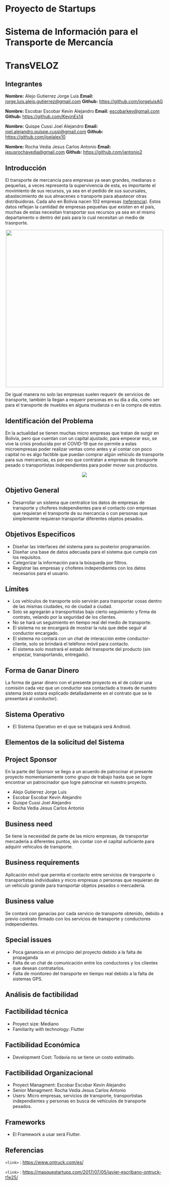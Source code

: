 # **Proyecto de Startups**

# Sistema de Información para el Transporte de Mercancía

# TransVELOZ

## Integrantes

**Nombre:** Alejo Gutierrez Jorge Luis
**Email:**  jorge.luis.alejo.gutierrez@gmail.com
**Github:** https://github.com/jorgeluisAG

**Nombre:** Escobar Escobar Kevin Alejandro
**Email:**  escobarkev@gmail.com
**Github:** https://github.com/KevinEs14

**Nombre:** Quispe Cussi Joel Alejandro
**Email:**  joel.alejandro.quispe.cussi@gmail.com
**Github:** https://github.com/joelalex10

**Nombre:** Rocha Vedia Jesus Carlos Antonio
**Email:**  jesusrochavedia@gmail.com
**Github:** https://github.com/jantonio2

## Introducción
El transporte de mercancía para empresas ya sean grandes, medianas o pequeñas, a veces representa la supervivencia de esta, es importante el movimiento de sus recursos, ya sea en el pedido de sus sucursales, abastecimiento de sus almacenes o transporte para abastecer otras distribuidoras. Cada año en Bolivia nacen 102 empresas ([referencia](https://correodelsur.com/economia/20180629_bolivia-al-dia-nacen-102-empresas-y-se-cierran-25.html#:~:text=El%20Viceministro%20de%20Tesoro%20y,de%20ellos%20orientados%20al%20comercio.)). Estos datos reflejan la cantidad de empresas pequeñas que existen en el país, muchas de estas necesitan transportar sus recursos ya sea en el mismo departamento o dentro del país para lo cual necesitan un medio de trasnporte.
<p align="center">
    <img src="http://2.bp.blogspot.com/-Ba21ZKTdwDE/VNkeZOsug8I/AAAAAAAAAKQ/MuKO3gERz0A/s1600/Fotolia_47250800_M.jpg" width="500" align="center" margintop ="10">

</p>

De igual manera no solo las empresas suelen requerir de servicios de transporte, también la llegan a requerir personas en su día a día, como ser para el transporte de muebles en alguna mudanza o en la compra de estos.

## Identificación del Problema
En la actualidad se tienen muchas micro empresas que tratan de surgir en Bolivia, pero que cuentan con un capital ajustado, para empeorar eso, se vive la crisis producida por el COVID-19 que no permite a estas microempresas poder realizar ventas como antes y al contar con poco capital no es algo factible que puedan comprar algún vehículo de transporte para sus mercancías, es por eso que contratan a empresas de transporte pesado o transportistas independientes para poder mover sus productos.
<p align="center">
    <img src="https://blogs.iadb.org/transporte/wp-content/uploads/sites/9/2020/04/macau-photo-agency-NhhhRZQxnFY-unsplash-630x420.jpg">

</p>

## Objetivo General
 * Desarrollar un sistema que centralice los datos de empresas de transporte y choferes independientes para el contacto con empresas que requieran el transporte de su mercancía o con personas que simplemente requieran transportar diferentes objetos pesados.

## Objetivos Especificos
 * Diseñar las interfaces del sistema para su posterior programación.
 * Diseñar una base de datos adecuada para el sistema que cumpla con los requisitos.
 * Categorizar la información para la búsqueda por filtros.
 * Registrar las empresas y choferes independientes con los datos necesarios para el usuario.
 
## Límites
 * Los vehículos de transporte solo servirán para transportar cosas dentro de las mismas ciudades, no de ciudad a ciudad.
 * Solo se agregarán a transportistas bajo cierto seguimiento y firma de contrato, velando por la seguridad de los clientes.
 * No se hará un seguimiento en tiempo real del medio de transporte.
 * El sistema no se encargará de mostrar la ruta que debe seguir al conductor encargado.
 * El sistema no contará con un chat de interacción entre conductor-cliente, solo se brindará el teléfono móvil para contacto.
 * El sistema solo mostrará el estado del transporte del producto (sin empezar, transportando, entregado).

## Forma de Ganar Dinero
La forma de ganar dinero con el presente proyecto es el de cobrar una comisión cada vez que un conductor sea contactado a través de nuestro sistema (esto estará explicado detalladamente en el contrato que se le presentará al conductor).

## Sistema Operativo

 * El Sistema Operativo en el que se trabajará será Android.

## Elementos de la solicitud del Sistema
## Project Sponsor
En la parte del Sponsor se llego a un acuerdo de patrocinar el presente proyecto momentaniamente como grupo de trabajo hasta que se logre encontrar un patrocinador que logre patrocinar en nuestro proyecto.

- Alejo Gutierrez Jorge Luis
- Escobar Escobar Kevin Alejandro
- Quispe Cussi Joel Alejandro
- Rocha Vedia Jesus Carlos Antonio

## Business need
Se tiene la necesidad de parte de las micro empresas, de transportar mercadería a diferentes puntos, sin contar con el capital suficiente para  adquirir vehículos de transporte.

## Business requirements
Aplicación móvil que permita el contacto entre servicios de transporte o transportistas individuales y micro empresas o personas que requieran de un vehículo grande para transportar objetos pesados o mercadería.

## Business value
Se contará con ganacias por cada servicio de transporte obtenido, debido a previo contrato firmado con los servicios de transporte y conductores independientes.

## Special issues
 * Poca ganancia en el principio del proyecto debido a la falta de propaganda
 * Falta de un chat de comunicación entre los conductores y los clientes que desean contratarlos.
 * Falta de monitoreo del transporte en tiempo real debido a la falta de sistemas GPS.

## Análisis de factibilidad
## Factibilidad técnica
 * Proyect size: Mediano
 * Familiarity with technology: Flutter

## Factibilidad Económica
 * Development Cost: Todavia no se tiene un costo estimado. 

## Factibilidad Organizacional
 * Proyect Managment: Escobar Escobar Kevin Alejandro
 * Senior Managment: Rocha Vedia Jesus Carlos Antonio
 * Users: Micro empresas, servicios de transporte, transportistas independientes y personas en busca de vehículos de transporte pesados.

## Frameworks

 * El Framework a usar será Flutter.

## Referencias

`<link>` : https://www.ontruck.com/es/

`<link>` : https://masquestartups.com/2017/07/05/javier-escribano-ontruck-t1e25/

 
